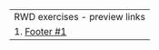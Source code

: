 <table>
  <tr>
    <td align="center">RWD exercises - preview links</td>
  </tr>
  <tr>
    <td>
      1.
      <a href="https://rwd-exercises-footer.vercel.app/">
         Footer #1
      </a>
    </td>
  </tr>
</table>
